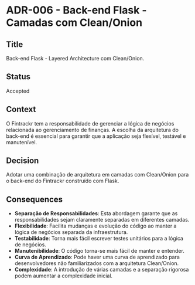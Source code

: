 # ADR-006 - Back-end Flask - Camadas com Clean/Onion

## Title

Back-end Flask - Layered Architecture com Clean/Onion.

## Status

Accepted

## Context

O Fintrackr tem a responsabilidade de gerenciar a lógica de negócios relacionada ao gerenciamento de finanças. A escolha da arquitetura do back-end é essencial para garantir que a aplicação seja flexível, testável e manutenível.

## Decision

Adotar uma combinação de arquitetura em camadas com Clean/Onion para o back-end do Fintrackr construído com Flask.

## Consequences

- **Separação de Responsabilidades**: Esta abordagem garante que as responsabilidades sejam claramente separadas em diferentes camadas.
- **Flexibilidade**: Facilita mudanças e evolução do código ao manter a lógica de negócios separada da infraestrutura.
- **Testabilidade**: Torna mais fácil escrever testes unitários para a lógica de negócios.
- **Manutenibilidade**: O código torna-se mais fácil de manter e entender.
- **Curva de Aprendizado**: Pode haver uma curva de aprendizado para desenvolvedores não familiarizados com a arquitetura Clean/Onion.
- **Complexidade**: A introdução de várias camadas e a separação rigorosa podem aumentar a complexidade inicial.

